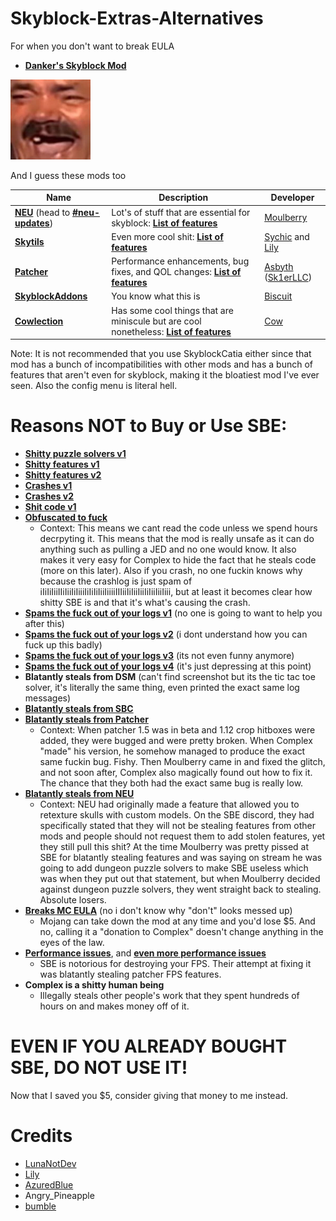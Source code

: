 # Skyblock-Extras-Alternatives
For when you don't want to break EULA

- [**Danker's Skyblock Mod**](https://github.com/bowser0000/SkyblockMod/releases)

![](kekw/kekw.png)

And I guess these mods too

| Name | Description | Developer |
| --- | --- | --- |
| [**NEU**](https://discord.gg/moulberry) (head to [**#neu-updates**](https://canary.discord.com/channels/516977525906341928/693586404256645231/825149965336182784)) | Lot's of stuff that are essential for skyblock: [**List of features**](https://pastebin.pl/view/c8854a1f) | [Moulberry](https://moulberry.codes/) |
| [**Skytils**](https://github.com/Skytils/SkytilsMod/releases) | Even more cool shit: [**List of features**](https://github.com/Skytils/SkytilsMod/blob/main/README.md) | [Sychic](https://github.com/Sychic) and [Lily](https://github.com/My-Name-Is-Jeff) |
| [**Patcher**](https://sk1er.club/mods/patcher) | Performance enhancements, bug fixes, and QOL changes: [**List of features**](https://github.com/LunaNotdev/Patcher-Explanation) | [Asbyth](https://github.com/asbyth) ([Sk1erLLC](https://github.com/sk1erllc/)) |
| [**SkyblockAddons**](https://biscuit.codes/mods/skyblockaddons/downloadversion/?v=1.5.5) | You know what this is | [Biscuit](https://biscuit.codes/) |
| [**Cowlection**](https://github.com/cow-mc/Cowlection/releases) | Has some cool things that are miniscule but are cool nonetheless: [**List of features**]( https://github.com/cow-mc/Cowlection/blob/master/README.md) | [Cow](https://github.com/cow-mc/) |

Note: It is not recommended that you use SkyblockCatia either since that mod has a bunch of incompatibilities with other mods and has a bunch of features that aren't even for skyblock, making it the bloatiest mod I've ever seen. Also the config menu is literal hell.

# Reasons NOT to Buy or Use SBE:
- [**Shitty puzzle solvers v1**](https://imgur.com/a/2xcDUBN)
- [**Shitty features v1**](https://imgur.com/a/zvNFdU2)
- [**Shitty features v2**](https://imgur.com/a/HPwYXeT)
- [**Crashes v1**](https://imgur.com/a/nXh749Y)
- [**Crashes v2**](https://imgur.com/a/4sey1HD)
- [**Shit code v1**](https://imgur.com/a/GpDBSns)
- [**Obfuscated to fuck**](https://imgur.com/a/41aSbvw) 
    - Context: This means we cant read the code unless we spend hours decrpyting it. This means that the mod is really unsafe as it can do anything such as pulling a JED and no one would know. It also makes it very easy for Complex to hide the fact that he steals code (more on this later). Also if you crash, no one fuckin knows why because the crashlog is just spam of iIiIiIiiIIiIiiIiIiiiIiIiIiIiiIiiiiIIIiiIiIiiIiiIiIiiIiiIiii, but at least it becomes clear how shitty SBE is and that it's what's causing the crash.
- [**Spams the fuck out of your logs v1**](https://imgur.com/a/xQm7jeN) (no one is going to want to help you after this)
- [**Spams the fuck out of your logs v2**](https://imgur.com/a/zanoqTA) (i dont understand how you can fuck up this badly)
- [**Spams the fuck out of your logs v3**](https://imgur.com/a/tFODSqR) (its not even funny anymore)
- [**Spams the fuck out of your logs v4**](https://imgur.com/a/ZqTvjuf) (it's just depressing at this point)
- **Blatantly steals from DSM** (can't find screenshot but its the tic tac toe solver, it's literally the same thing, even printed the exact same log messages)
- [**Blatantly steals from SBC**](https://imgur.com/a/TpkgDGU)
- [**Blatantly steals from Patcher**](https://imgur.com/a/rjNF5aT) 
    - Context: When patcher 1.5 was in beta and 1.12 crop hitboxes were added, they were bugged and were pretty broken. When Complex "made" his version, he somehow managed to produce the exact same fuckin bug. Fishy. Then Moulberry came in and fixed the glitch, and not soon after, Complex also magically found out how to fix it. The chance that they both had the exact same bug is really low.
- [**Blatantly steals from NEU**](https://imgur.com/a/wqA6KZA) 
    - Context: NEU had originally made a feature that allowed you to retexture skulls with custom models. On the SBE discord, they had specifically stated that they will not be stealing features from other mods and people should not request them to add stolen features, yet they still pull this shit? At the time Moulberry was pretty pissed at SBE for blatantly stealing features and was saying on stream he was going to add dungeon puzzle solvers to make SBE useless which was when they put out that statement, but when Moulberry decided against dungeon puzzle solvers, they went straight back to stealing. Absolute losers.
- [**Breaks MC EULA**](https://imgur.com/a/9VGFuA7) (no i don't know why "don't" looks messed up)
    - Mojang can take down the mod at any time and you'd lose $5. And no, calling it a "donation to Complex" doesn't change anything in the eyes of the law.
- [**Performance issues**](https://imgur.com/a/944Gl8R), and [**even more performance issues**](https://imgur.com/bxJyO2X)
    - SBE is notorious for destroying your FPS. Their attempt at fixing it was blatantly stealing patcher FPS features.
- **Complex is a shitty human being**
    - Illegally steals other people's work that they spent hundreds of hours on and makes money off of it.

# EVEN IF YOU ALREADY BOUGHT SBE, DO NOT USE IT!

Now that I saved you $5, consider giving that money to me instead.

# Credits
- [LunaNotDev](https://github.com/LunaNotdev)
- [Lily](https://github.com/My-Name-Is-Jeff)
- [AzuredBlue](https://github.com/AzuredBlue)
- Angry_Pineapple
- [bumble](https://github.com/itsbumble)
